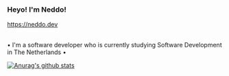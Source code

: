 ### Heyo! I'm Neddo!

https://neddo.dev
<br />
<br />

• I'm a software developer who is currently studying Software Development in The Netherlands •

[![Anurag's github stats](https://github-readme-stats.vercel.app/api?username=neddoo)](https://github.com/anuraghazra/github-readme-stats)

